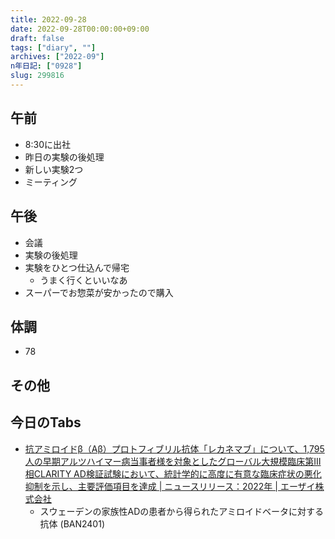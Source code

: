 ```yaml
---
title: 2022-09-28
date: 2022-09-28T00:00:00+09:00
draft: false
tags: ["diary", ""]
archives: ["2022-09"]
n年日記: ["0928"]
slug: 299816
---
```

## 午前
- 8:30に出社
- 昨日の実験の後処理
- 新しい実験2つ
- ミーティング
## 午後
- 会議
- 実験の後処理
- 実験をひとつ仕込んで帰宅
  - うまく行くといいなあ
- スーパーでお惣菜が安かったので購入
## 体調
- 78
## その他
## 今日のTabs
- [抗アミロイドβ（Aβ）プロトフィブリル抗体「レカネマブ」について、1,795人の早期アルツハイマー病当事者様を対象としたグローバル大規模臨床第Ⅲ相CLARITY AD検証試験において、統計学的に高度に有意な臨床症状の悪化抑制を示し、主要評価項目を達成 | ニュースリリース：2022年 | エーザイ株式会社](https://www.eisai.co.jp/news/2022/news202271.html)
  - スウェーデンの家族性ADの患者から得られたアミロイドベータに対する抗体 (BAN2401)
